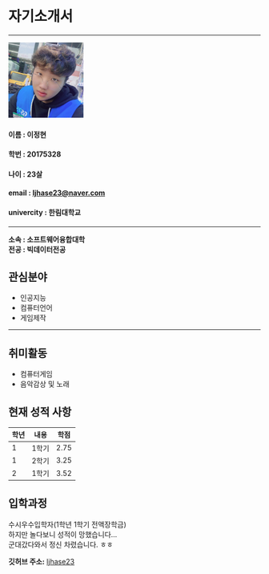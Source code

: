 # 자기소개서
---
<img src = ljh.jpg height=150 width=150>

#### 이름 : 이정현  

#### 학번 : 20175328  

#### 나이 : 23살  


#### email : ljhase23@naver.com  

#### univercity : 한림대학교  

---

**소속 : 소프트웨어융합대학  
전공 : 빅데이터전공**

## 관심분야
* 인공지능
* 컴퓨터언어
* 게임제작
---

## 취미활동
* 컴퓨터게임
* 음악감상 및 노래

## 현재 성적 사항
|학년|내용|학점|
|---|---|---|
|1|1학기|2.75|
|1|2학기|3.25|
|2|1학기|3.52|  

## 입학과정  
수시우수입학자(1학년 1학기 전액장학금)  
하지만 놀다보니 성적이 망했습니다...  
군대갔다와서 정신 차렸습니다. ㅎㅎ  


**깃허브 주소:** [ljhase23][github]

[github]:http://gitgub.com/ljhase23
